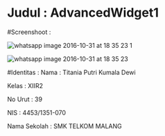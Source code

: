 # Judul : AdvancedWidget1

#Screenshoot :

![whatsapp image 2016-10-31 at 18 35 23 1](https://cloud.githubusercontent.com/assets/22628088/19853883/900ac74a-9f9e-11e6-8f27-46434cd2a48f.jpeg)

![whatsapp image 2016-10-31 at 18 35 23](https://cloud.githubusercontent.com/assets/22628088/19853911/bc1aee00-9f9e-11e6-9a34-0891854c8aae.jpeg)

#Identitas :
Nama : Titania Putri Kumala Dewi

Kelas : XIIR2

No Urut : 39

NIS : 4453/1351-070

Nama Sekolah : SMK TELKOM MALANG
